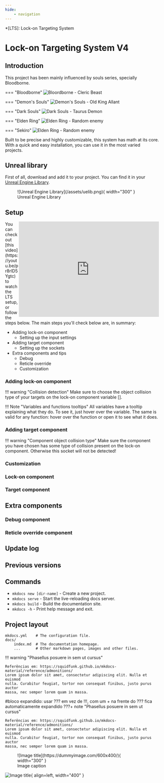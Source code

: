 ```yaml
---
hide:
    - navigation
---
```

*[LTS]: Lock-on Targeting System


# Lock-on Targeting System V4

## Introduction
This project has been mainly influenced by souls series, specially Bloodborne.

<div class="grid" markdown>

=== "Bloodborne"
    ![Bloordborne - Cleric Beast](/assets/cleric-beast.jpg)

=== "Demon's Souls"
    ![Demon's Souls - Old King Allant](/assets/old-king-allant.jpg)

=== "Dark Souls"
    ![Dark Souls - Taurus Demon](/assets/taurus-demon.jpg)

=== "Elden Ring"
    ![Elden Ring - Random enemy](/assets/elden-ring.jpg)

=== "Sekiro"
    ![Elden Ring - Random enemy](/assets/sekiro.png)

</div>

Built to be precise and highly customizable, this system has math at its core. With a quick and easy installation, you can use it in the most varied projects.

## Unreal library
First of all, download and add it to your project. You can find it in your [Unreal Engine Library](https://www.unrealengine.com/marketplace/en-US/product/lock-on-targeting-system).

<figure markdown>
  ![Unreal Engine Library](/assets/uelib.png){ width="300" }
  <figcaption>Unreal Engine Library</figcaption>
</figure>

## Setup
<div class="video-wrapper">
  <iframe width="459" height="312" align="right" src="https://www.youtube.com/watch?v=pr8rlD5Ygtc&list=PLHdESzTufIOS8v6lpmFAojAq0arxGNomT&index=2" frameborder="0" allowfullscreen></iframe>
</div>
You can check out [this video](https://youtu.be/pr8rlD5Ygtc) to watch the LTS setup, or follow the steps below. The main steps you'll check below are, in summary:

* Adding lock-on component
    * Setting up the input settings
* Adding target component
    * Setting up the sockets
* Extra components and tips
    * Debug
    * Reticle override
    * Customization

### Adding lock-on component

!!! warning "Collision detection"
    Make sure to choose the object collision type of your targets on the lock-on component variable [].


!!! Note "Variables and functions tooltips"
    All variables have a tooltip explaining what they do. To see it, just hover over the variable. The same is valid for any function: hover over the function or open it to see what it does.


### Adding target component

!!! warning "Component object collision type"
    Make sure the component you have chosen has some type of collision present on the lock-on component. Otherwise this socket will not be detected!


### Customization

### Lock-on component

### Target component

## Extra components

### Debug component

### Reticle override component


## Update log

## Previous versions

## Commands

* `mkdocs new [dir-name]` - Create a new project.
* `mkdocs serve` - Start the live-reloading docs server.
* `mkdocs build` - Build the documentation site.
* `mkdocs -h` - Print help message and exit.

## Project layout

    mkdocs.yml    # The configuration file.
    docs/
        index.md  # The documentation homepage.
        ...       # Other markdown pages, images and other files.

!!! warning "Phasellus posuere in sem ut cursus"
    
    Referências em: https://squidfunk.github.io/mkdocs-material/reference/admonitions/
    Lorem ipsum dolor sit amet, consectetur adipiscing elit. Nulla et euismod
    nulla. Curabitur feugiat, tortor non consequat finibus, justo purus auctor
    massa, nec semper lorem quam in massa.

#bloco expandido: usar ??? em vez de !!!, com um + na frente do ??? fica automaticamente expandido
???+ note "Phasellus posuere in sem ut cursus"
    
    Referências em: https://squidfunk.github.io/mkdocs-material/reference/admonitions/
    Lorem ipsum dolor sit amet, consectetur adipiscing elit. Nulla et euismod
    nulla. Curabitur feugiat, tortor non consequat finibus, justo purus auctor
    massa, nec semper lorem quam in massa.


<figure markdown>
  ![Image title](https://dummyimage.com/600x400/){ width="300" }
  <figcaption>Image caption</figcaption>
</figure>

![Image title](https://dummyimage.com/600x400/eee/aaa){ align=left, width="400" }